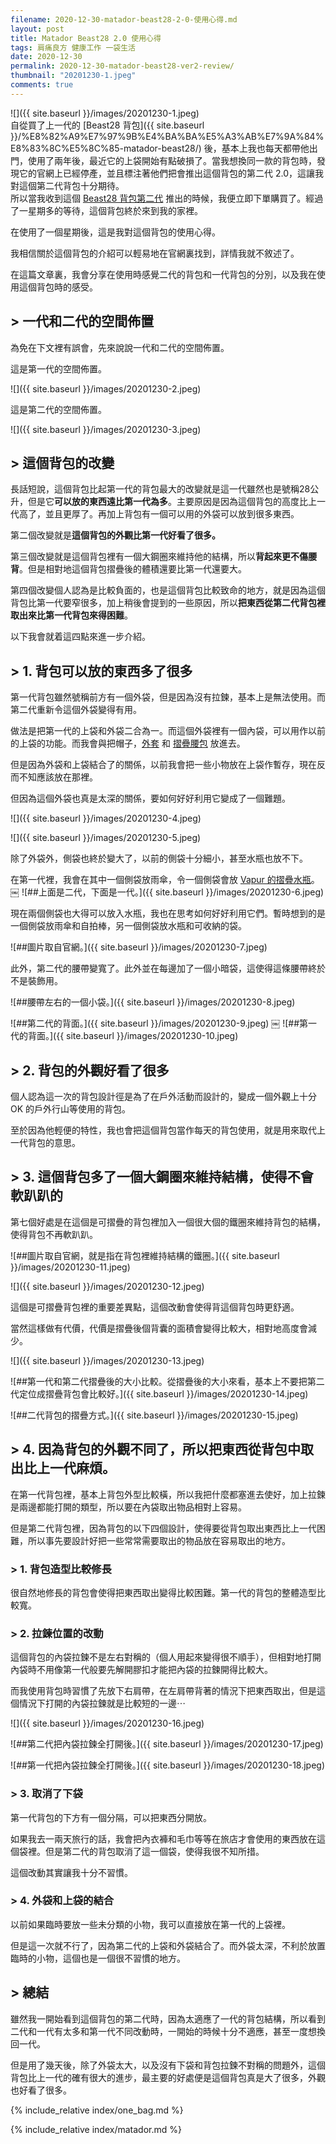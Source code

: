 ```yaml
---
filename: 2020-12-30-matador-beast28-2-0-使用心得.md
layout: post
title: Matador Beast28 2.0 使用心得
tags: 肩痛良方 健康工作 一袋生活
date: 2020-12-30
permalink: 2020-12-30-matador-beast28-ver2-review/
thumbnail: "20201230-1.jpeg"
comments: true
---
```


![]({{ site.baseurl }}/images/20201230-1.jpeg)  
自從買了上一代的 [Beast28 背包]({{ site.baseurl }}/%E8%82%A9%E7%97%9B%E4%BA%BA%E5%A3%AB%E7%9A%84%E8%83%8C%E5%8C%85-matador-beast28/) 後，基本上我也每天都帶他出門，使用了兩年後，最近它的上袋開始有點破損了。當我想換同一款的背包時，發現它的官網上已經停產，並且標注著他們把會推出這個背包的第二代 2.0，這讓我對這個第二代背包十分期待。  
所以當我收到這個 [Beast28 背包第二代](https://matadorup.com/collections/beast-series/products/beast28-ultralight-technical-backpack?variant=32188489990257) 推出的時候，我便立即下單購買了。經過了一星期多的等待，這個背包終於來到我的家裡。

在使用了一個星期後，這是我對這個背包的使用心得。

我相信關於這個背包的介紹可以輕易地在官網裏找到，詳情我就不敘述了。

在這篇文章裏，我會分享在使用時感覺二代的背包和一代背包的分別，以及我在使用這個背包時的感受。

## > 一代和二代的空間佈置

為免在下文裡有誤會，先來說說一代和二代的空間佈置。

這是第一代的空間佈置。

![]({{ site.baseurl }}/images/20201230-2.jpeg)

這是第二代的空間佈置。

![]({{ site.baseurl }}/images/20201230-3.jpeg)

## > 這個背包的改變

長話短說，這個背包比起第一代的背包最大的改變就是這一代雖然也是號稱28公升，但是它**可以放的東西遠比第一代為多**。主要原因是因為這個背包的高度比上一代高了，並且更厚了。再加上背包有一個可以用的外袋可以放到很多東西。

第二個改變就是**這個背包的外觀比第一代好看了很多。**

第三個改變就是這個背包裡有一個大鋼圈來維持他的結構，所以**背起來更不傷腰背**。但是相對地這個背包摺疊後的體積還要比第一代還要大。

第四個改變個人認為是比較負面的，也是這個背包比較致命的地方，就是因為這個背包比第一代要窄很多，加上稍後會提到的一些原因，所以**把東西從第二代背包裡取出來比第一代背包來得困難**。

以下我會就着這四點來進一步介紹。

## > 1. 背包可以放的東西多了很多

第一代背包雖然號稱前方有一個外袋，但是因為沒有拉鍊，基本上是無法使用。而第二代重新令這個外袋變得有用。

做法是把第一代的上袋和外袋二合為一。而這個外袋裡有一個內袋，可以用作以前的上袋的功能。而我會與把帽子，[外套](https://www.patagonia.com/product/mens-houdini-air-jacket/24010.html) 和 [摺疊腰包](https://matadorup.com/collections/matador-products/products/on-grid-packable-hip-pack?variant=31824127361137) 放進去。

但是因為外袋和上袋結合了的關係，以前我會把一些小物放在上袋作暫存，現在反而不知應該放在那裡。 

但因為這個外袋也真是太深的關係，要如何好好利用它變成了一個難題。

![]({{ site.baseurl }}/images/20201230-4.jpeg)

![]({{ site.baseurl }}/images/20201230-5.jpeg)

除了外袋外，側袋也終於變大了，以前的側袋十分細小，甚至水瓶也放不下。

在第一代裡，我會在其中一個側袋放雨傘，令一個側袋會放 [Vapur 的摺疊水瓶](https://www.vapur.us/shop/anti-bottles/07l-wide-mouth-antibottle-element-fire.html)。
￼
![##上面是二代，下面是一代。]({{ site.baseurl }}/images/20201230-6.jpeg)

現在兩個側袋也大得可以放入水瓶，我也在思考如何好好利用它們。暫時想到的是一個側袋放雨傘和自拍棒，另一個側袋放水瓶和可收納的袋。

![##圖片取自官網。]({{ site.baseurl }}/images/20201230-7.jpeg)

此外，第二代的腰帶變寬了。此外並在每邊加了一個小暗袋，這使得這條腰帶終於不是裝飾用。

![##腰帶左右的一個小袋。]({{ site.baseurl }}/images/20201230-8.jpeg)

![##第二代的背面。]({{ site.baseurl }}/images/20201230-9.jpeg)
￼
![##第一代的背面。]({{ site.baseurl }}/images/20201230-10.jpeg)


## > 2. 背包的外觀好看了很多

個人認為這一次的背包設計徑是為了在戶外活動而設計的，變成一個外觀上十分 OK 的戶外行山等使用的背包。

至於因為他輕便的特性，我也會把這個背包當作每天的背包使用，就是用來取代上一代背包的意思。

## > 3. 這個背包多了一個大鋼圈來維持結構，使得不會軟趴趴的

第七個好處是在這個是可摺疊的背包裡加入一個很大個的鐵圈來維持背包的結構，使得背包不再軟趴趴。

![##圖片取自官網，就是指在背包裡維持結構的鐵圈。]({{ site.baseurl }}/images/20201230-11.jpeg)

![]({{ site.baseurl }}/images/20201230-12.jpeg)

這個是可摺疊背包裡的重要差異點，這個改動會使得背這個背包時更舒適。

當然這樣做有代價，代價是摺疊後個背囊的面積會變得比較大，相對地高度會減少。

![]({{ site.baseurl }}/images/20201230-13.jpeg)

![##第一代和第二代摺疊後的大小比較。從摺疊後的大小來看，基本上不要把第二代定位成摺疊背包會比較好。]({{ site.baseurl }}/images/20201230-14.jpeg)


![##二代背包的摺疊方式。]({{ site.baseurl }}/images/20201230-15.jpeg)

## > 4. 因為背包的外觀不同了，所以把東西從背包中取出比上一代麻煩。

在第一代背包裡，基本上背包外型比較橫，所以我把什麼都塞進去使好，加上拉鍊是兩邊都能打開的類型，所以要在內袋取出物品相對上容易。

但是第二代背包裡，因為背包的以下四個設計，使得要從背包取出東西比上一代困難，所以事先要設計好把一些常常需要取出的物品放在容易取出的地方。

### > 1. 背包造型比較修長

很自然地修長的背包會使得把東西取出變得比較困難。第一代的背包的整體造型比較寬。

### > 2. 拉鍊位置的改動

這個背包的內袋拉鍊不是左右對稱的（個人用起來變得很不順手），但相對地打開內袋時不用像第一代般要先解開膠扣才能把內袋的拉鍊開得比較大。

而我使用背包時習慣了先放下右肩帶，在左肩帶背著的情況下把東西取出，但是這個情況下打開的內袋拉鍊就是比較短的一邊⋯

![]({{ site.baseurl }}/images/20201230-16.jpeg)

![##第二代把內袋拉鍊全打開後。]({{ site.baseurl }}/images/20201230-17.jpeg)

![##第一代把內袋拉鍊全打開後。]({{ site.baseurl }}/images/20201230-18.jpeg)

### > 3. 取消了下袋

第一代背包的下方有一個分隔，可以把東西分開放。

如果我去一兩天旅行的話，我會把內衣褲和毛巾等等在旅店才會使用的東西放在這個袋裡。但是第二代的背包取消了這一個袋，使得我很不知所措。

這個改動其實讓我十分不習慣。

### > 4. 外袋和上袋的結合

以前如果臨時要放一些未分類的小物，我可以直接放在第一代的上袋裡。

但是這一次就不行了，因為第二代的上袋和外袋結合了。而外袋太深，不利於放置臨時的小物，這個也是一個很不習慣的地方。

## > 總結

雖然我一開始看到這個背包的第二代時，因為太適應了一代的背包結構，所以看到二代和一代有太多和第一代不同改動時，一開始的時候十分不適應，甚至一度想換回一代。

但是用了幾天後，除了外袋太大，以及沒有下袋和背包拉鍊不對稱的問題外，這個背包比上一代的確有很大的進步，最主要的好處便是這個背包真是大了很多，外觀也好看了很多。

{% include_relative index/one_bag.md %}

{% include_relative index/matador.md %}
